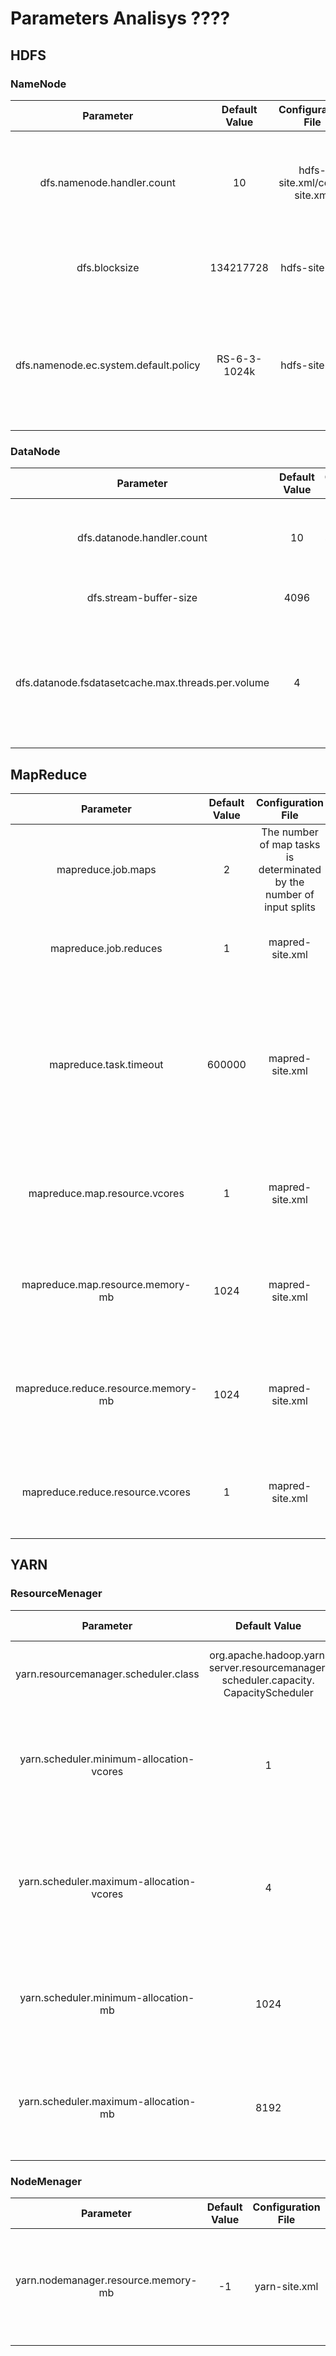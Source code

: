 # Parameters Analisys ????

## HDFS
### NameNode
| Parameter | Default Value | Configuration File | Description |
| :---: | :---: | :---: | :---: |
| dfs.namenode.handler.count | 10 | hdfs-site.xml/core-site.xml | The number of Namenode RPC server threads that listen to requests from clients |
| dfs.blocksize | 134217728 | hdfs-site.xml | The default block size for new files, in bytes |
| dfs.namenode.ec.system.default.policy | RS-6-3-1024k | hdfs-site.xml | The default erasure coding policy name will be used on the path if no policy name is passed |

### DataNode
| Parameter | Default Value | Configuration File | Description |
| :---: | :---: | :---: | :---: |
| dfs.datanode.handler.count | 10 | hdfs-site.xml/core-site.xml| The number of server threads for the datanode |
|dfs.stream-buffer-size | 4096 |hdfs-site.xml | The size of buffer to stream files|
|dfs.datanode.fsdatasetcache.max.threads.per.volume | 4 | hdfs-site.xml | The maximum number of threads per volume to use for caching new data on the datanode|


## MapReduce
| Parameter | Default Value | Configuration File | Description |
| :---: | :---: | :---: | :---: |
| mapreduce.job.maps | 2 | The number of map tasks is determinated by the number of input splits | The default number of map tasks per job |
| mapreduce.job.reduces | 1 | mapred-site.xml | The default number of reduce tasks per job |
|mapreduce.task.timeout | 600000 | mapred-site.xml | The number of milliseconds before a task will be terminated if it neither reads an input, writes an output, nor updates its status string|
|mapreduce.map.resource.vcores | 1 |mapred-site.xml | Sets the CPU requested for the all map task containers to the value|
|mapreduce.map.resource.memory-mb | 1024 | mapred-site.xml | Sets the memory requested for the all map task containers to the value in MB|
|mapreduce.reduce.resource.memory-mb | 1024 | mapred-site.xml | Sets the memory requested for the all reduce task containers to the value in MB  |
|mapreduce.reduce.resource.vcores | 1 | mapred-site.xml | Sets the CPU requested for the all reduce task containers to the value  |


## YARN
### ResourceMenager
| Parameter | Default Value | Configuration File | Description |
| :---: | :---: | :---: | :---: |
| yarn.resourcemanager.scheduler.class | org.apache.hadoop.yarn.<br>server.resourcemanager.<br>scheduler.capacity.<br>CapacityScheduler | yarn-site.xml | The class to use as the resource scheduler |
| yarn.scheduler.minimum-allocation-vcores | 1 | yarn-site.xml | Minimum allocation for every container request at the RM in terms of virtual CPU cores |
| yarn.scheduler.maximum-allocation-vcores |4  | yarn-site.xml | The maximum allocation for every container request at the RM in terms of virtual CPU cores|
|yarn.scheduler.minimum-allocation-mb| 1024 | yarn-site.xml | The minimum allocation for every container request at the RM in MBs|
|yarn.scheduler.maximum-allocation-mb| 8192 | yarn-site.xml | The maximum allocation for every container request at the RM in MBs|


### NodeMenager
| Parameter | Default Value | Configuration File | Description |
| :---: | :---: | :---: | :---: |
|yarn.nodemanager.resource.memory-mb | -1 | yarn-site.xml | Defines total available resources on the NodeManager to be made available to running containers |